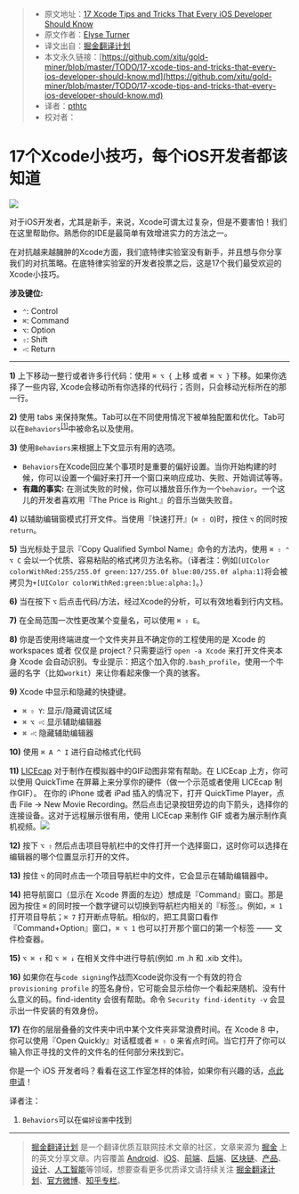 > * 原文地址：[17 Xcode Tips and Tricks That Every iOS Developer Should Know](https://www.detroitlabs.com/blog/2017/04/13/17-xcode-tips-and-tricks-that-every-ios-developer-should-know/)
> * 原文作者：[Elyse Turner](https://www.detroitlabs.com/blog/author/elyse-turner/)
> * 译文出自：[掘金翻译计划](https://github.com/xitu/gold-miner)
> * 本文永久链接：[https://github.com/xitu/gold-miner/blob/master/TODO/17-xcode-tips-and-tricks-that-every-ios-developer-should-know.md](https://github.com/xitu/gold-miner/blob/master/TODO/17-xcode-tips-and-tricks-that-every-ios-developer-should-know.md)
> * 译者：[pthtc](https://github.com/pthtc)
> * 校对者：

# 17个Xcode小技巧，每个iOS开发者都该知道

![](https://dl-blog-uploads.s3.amazonaws.com/2017/Apr/dual_screen_1745705-1492006265590.png)

对于iOS开发者，尤其是新手，来说，Xcode可谓太过复杂，但是不要害怕！我们在这里帮助你。熟悉你的IDE是最简单有效增进实力的方法之一。

在对抗越来越臃肿的Xcode方面，我们底特律实验室没有新手，并且想与你分享我们的对抗策略。在底特律实验室的开发者投票之后，这是17个我们最受欢迎的Xcode小技巧。

**涉及键位:**

* `⌃`: Control
* `⌘`: Command
* `⌥`: Option
* `⇧`: Shift
* `⏎`: Return

* * *

**1)** 上下移动一整行或者许多行代码：使用 `⌘ ⌥ {` 上移 或者 `⌘ ⌥ }` 下移。如果你选择了一些内容, Xcode会移动所有你选择的代码行；否则，只会移动光标所在的那一行。

**2)** 使用 tabs 来保持聚焦。Tab可以在不同使用情况下被单独配置和优化。Tab可以在`Behaviors`<sup><a href="#note1">[1]</a></sup>中被命名以及使用。

**3)** 使用`Behaviors`来根据上下文显示有用的选项。

* `Behaviors`在Xcode回应某个事项时是重要的偏好设置。当你开始构建的时候，你可以设置一个偏好来打开一个窗口来响应成功、失败、开始调试等等。
* **有趣的事实:** 在测试失败的时候，你可以播放音乐作为一个`behavior`。一个这儿的开发者喜欢用『The Price is Right.』的音乐当做失败音。

**4)** 以辅助编辑窗模式打开文件。当使用『快速打开』(`⌘ ⇧ O`)时，按住 `⌥` 的同时按 `return`。

**5)**  当光标处于显示『Copy Qualified Symbol Name』命令的方法内，使用 `⌘ ⇧ ⌃ ⌥ C` 会以一个优质、容易粘贴的格式拷贝方法名称。（译者注：例如`[UIColor colorWithRed:255/255.0f green:127/255.0f blue:80/255.0f alpha:1]`将会被拷贝为`+[UIColor colorWithRed:green:blue:alpha:]`。）

**6)** 当在按下 `⌥` 后点击代码/方法，经过Xcode的分析，可以有效地看到行内文档。

**7)** 在全局范围一次性更改某个变量名，可以使用 `⌘ ⇧ E`。

**8)** 你是否使用终端进度一个文件夹并且不确定你的工程使用的是 Xcode 的 workspaces 或者 仅仅是 project？只需要运行 `open -a Xcode` 来打开文件夹本身 Xcode 会自动识别。专业提示：把这个加入你的`.bash_profile`，使用一个牛逼的名字（比如`workit`）来让你看起来像一个真的骇客。

**9)** Xcode 中显示和隐藏的快捷键。

* `⌘ ⇧ Y`: 显示/隐藏调试区域
* `⌘ ⌥ ⏎`: 显示辅助编辑器
* `⌘ ⏎`: 隐藏辅助编辑器

**10)** 使用 `⌘ A ^ I` 进行自动格式化代码

**11)** [LICEcap](http://www.cockos.com/licecap/) 对于制作在模拟器中的GIF动图非常有帮助。在 LICEcap 上方，你可以使用 QuickTime 在屏幕上来分享你的硬件（做一个示范或者使用 LICEcap 制作GIF）。 在你的 iPhone 或者 iPad 插入的情况下，打开 QuickTime Player，点击 File -> New Movie Recording。然后点击记录按钮旁边的向下箭头，选择你的连接设备。这对于远程展示很有用，使用 LICEcap 来制作 GIF 或者为展示制作真机视频。![](https://dl-blog-uploads.s3.amazonaws.com/2017/Apr/Screen_Shot_2017_04_12_at_11_41_31_AM-1492011708141.png)

**12)** 按下 `⌥ ⇧` 然后点击项目导航栏中的文件打开一个选择窗口，这时你可以选择在编辑器的哪个位置显示打开的文件。 

**13)** 按住 `⌥` 的同时点击一个项目导航栏中的文件，它会显示在辅助编辑器中。

**14)** 把导航窗口（显示在 Xcode 界面的左边）想成是『Command』窗口。那是因为按住 `⌘` 的同时按一个数字键可以切换到导航栏内相关的『标签』。例如，`⌘ 1` 打开项目导航；`⌘ 7` 打开断点导航。相似的，把工具窗口看作『Command+Option』窗口，`⌘ ⌥ 1` 也可以打开那个窗口的第一个标签 —— 文件检查器。

**15)** `⌥ ⌘ ↑` 和 `⌥ ⌘ ↓` 在相关文件中进行导航(例如 .m .h 和 .xib 文件)。

**16)** 如果你在与`code signing`作战而Xcode说你没有一个有效的符合 `provisioning profile` 的签名身份，它可能会显示给你一个看起来随机、没有什么意义的码。find-identity 会很有帮助。命令 `Security find-identity -v` 会显示出一件安装的有效身份。

**17)** 在你的层层叠叠的文件夹中讯中某个文件夹非常浪费时间。在 Xcode 8 中，你可以使用『Open Quickly』对话框或者 `⌘ ⇧ O` 来省点时间。当它打开了你可以输入你正寻找的文件的文件名的任何部分来找到它。

你是一个 iOS 开发者吗？看看在这工作室怎样的体验，如果你有兴趣的话，[点此申请](https://detroitlabs.workable.com/j/F1D69FF0B5)！

译者注：

1. <a name="note1"></a> `Behaviors`可以在`偏好设置`中找到


---

> [掘金翻译计划](https://github.com/xitu/gold-miner) 是一个翻译优质互联网技术文章的社区，文章来源为 [掘金](https://juejin.im) 上的英文分享文章。内容覆盖 [Android](https://github.com/xitu/gold-miner#android)、[iOS](https://github.com/xitu/gold-miner#ios)、[前端](https://github.com/xitu/gold-miner#前端)、[后端](https://github.com/xitu/gold-miner#后端)、[区块链](https://github.com/xitu/gold-miner#区块链)、[产品](https://github.com/xitu/gold-miner#产品)、[设计](https://github.com/xitu/gold-miner#设计)、[人工智能](https://github.com/xitu/gold-miner#人工智能)等领域，想要查看更多优质译文请持续关注 [掘金翻译计划](https://github.com/xitu/gold-miner)、[官方微博](http://weibo.com/juejinfanyi)、[知乎专栏](https://zhuanlan.zhihu.com/juejinfanyi)。

